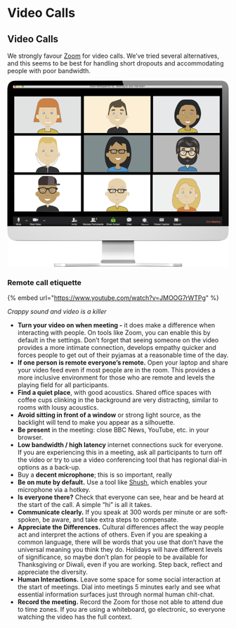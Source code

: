 # Video Calls

## Video Calls

We strongly favour [Zoom](https://zoom.us) for video calls. We’ve tried several alternatives, and this seems to be best for handling short dropouts and accommodating people with poor bandwidth.

![](.gitbook/assets/image%20%283%29.png)



### Remote call etiquette

{% embed url="https://www.youtube.com/watch?v=JMOOG7rWTPg" %}

_Crappy sound and video is a killer_

* **Turn your video on when meeting -** it does make a difference when interacting with people. On tools like Zoom, you can enable this by default in the settings. Don’t forget that seeing someone on the video provides a more intimate connection, develops empathy quicker and forces people to get out of their pyjamas at a reasonable time of the day.
* **If one person is remote everyone’s remote.** Open your laptop and share your video feed even if most people are in the room. This provides a more inclusive environment for those who are remote and levels the playing field for all participants.
* **Find a quiet place**, with good acoustics. Shared office spaces with coffee cups clinking in the background are very distracting, similar to rooms with lousy acoustics.
* **Avoid sitting in front of a window** or strong light source, as the backlight will tend to make you appear as a silhouette.
* **Be present** in the meeting: close BBC News, YouTube, etc. in your browser.
* **Low bandwidth / high latency** internet connections suck for everyone. If you are experiencing this in a meeting, ask all participants to turn off the video or try to use a video conferencing tool that has regional dial-in options as a back-up.
* Buy a **decent microphone**; this is so important, really
* **Be on mute by default.** Use a tool like [Shush](https://mizage.com/shush/), which enables your microphone via a hotkey.
* **Is everyone there?** Check that everyone can see, hear and be heard at the start of the call. A simple “hi” is all it takes.
* **Communicate clearly.** If you speak at 300 words per minute or are soft-spoken, be aware, and take extra steps to compensate.
* **Appreciate the Differences.** Cultural differences affect the way people act and interpret the actions of others. Even if you are speaking a common language, there will be words that you use that don’t have the universal meaning you think they do. Holidays will have different levels of significance, so maybe don’t plan for people to be available for Thanksgiving or Diwali, even if you are working. Step back, reflect and appreciate the diversity.
* **Human Interactions.** Leave some space for some social interaction at the start of meetings. Dial into meetings 5 minutes early and see what essential information surfaces just through normal human chit-chat.
* **Record the meeting.** Record the Zoom for those not able to attend due to time zones. If you are using a whiteboard, go electronic, so everyone watching the video has the full context.

